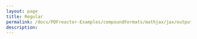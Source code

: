 ```yaml
---
layout: page
title: Regular
permalink: /docs/PDFreactor-Examples/compoundFormats/mathjax/jax/output/SVG/fonts/TeX/AMS/Regular/
description: 
---
```





